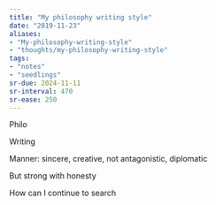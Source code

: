 ```yaml
---
title: "My philosophy writing style"
date: "2019-11-23"
aliases:
- "My-philosophy-writing-style"
- "thoughts/my-philosophy-writing-style"
tags:
- "notes"
- "seedlings"
sr-due: 2024-11-11
sr-interval: 470
sr-ease: 250
---
```


Philo

Writing

Manner: sincere, creative, not antagonistic, diplomatic

But strong with honesty

How can I continue to search 


